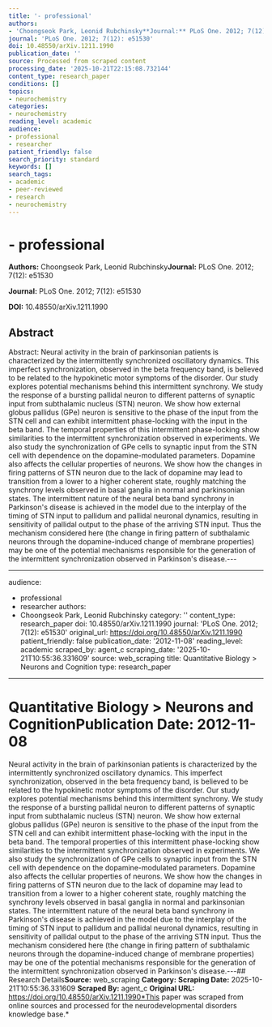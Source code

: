 ```yaml
---
title: '- professional'
authors:
- 'Choongseok Park, Leonid Rubchinsky**Journal:** PLoS One. 2012; 7(12): e51530'
journal: 'PLoS One. 2012; 7(12): e51530'
doi: 10.48550/arXiv.1211.1990
publication_date: ''
source: Processed from scraped content
processing_date: '2025-10-21T22:15:08.732144'
content_type: research_paper
conditions: []
topics:
- neurochemistry
categories:
- neurochemistry
reading_level: academic
audience:
- professional
- researcher
patient_friendly: false
search_priority: standard
keywords: []
search_tags:
- academic
- peer-reviewed
- research
- neurochemistry
---
```


# - professional

**Authors:** Choongseok Park, Leonid Rubchinsky**Journal:** PLoS One. 2012; 7(12): e51530

**Journal:** PLoS One. 2012; 7(12): e51530

**DOI:** 10.48550/arXiv.1211.1990

## Abstract

Abstract:
Neural activity in the brain of parkinsonian patients is characterized by the intermittently synchronized oscillatory dynamics. This imperfect synchronization, observed in the beta frequency band, is believed to be related to the hypokinetic motor symptoms of the disorder. Our study explores potential mechanisms behind this intermittent synchrony. We study the response of a bursting pallidal neuron to different patterns of synaptic input from subthalamic nucleus (STN) neuron. We show how external globus pallidus (GPe) neuron is sensitive to the phase of the input from the STN cell and can exhibit intermittent phase-locking with the input in the beta band. The temporal properties of this intermittent phase-locking show similarities to the intermittent synchronization observed in experiments. We also study the synchronization of GPe cells to synaptic input from the STN cell with dependence on the dopamine-modulated parameters. Dopamine also affects the cellular properties of neurons. We show how the changes in firing patterns of STN neuron due to the lack of dopamine may lead to transition from a lower to a higher coherent state, roughly matching the synchrony levels observed in basal ganglia in normal and parkinsonian states. The intermittent nature of the neural beta band synchrony in Parkinson's disease is achieved in the model due to the interplay of the timing of STN input to pallidum and pallidal neuronal dynamics, resulting in sensitivity of pallidal output to the phase of the arriving STN input. Thus the mechanism considered here (the change in firing pattern of subthalamic neurons through the dopamine-induced change of membrane properties) may be one of the potential mechanisms responsible for the generation of the intermittent synchronization observed in Parkinson's disease.---

---
audience:
- professional
- researcher
authors:
- Choongseok Park, Leonid Rubchinsky
category: ''
content_type: research_paper
doi: 10.48550/arXiv.1211.1990
journal: 'PLoS One. 2012; 7(12): e51530'
original_url: https://doi.org/10.48550/arXiv.1211.1990
patient_friendly: false
publication_date: '2012-11-08'
reading_level: academic
scraped_by: agent_c
scraping_date: '2025-10-21T10:55:36.331609'
source: web_scraping
title: Quantitative Biology > Neurons and Cognition
type: research_paper
---
# Quantitative Biology > Neurons and Cognition**Publication Date:** 2012-11-08
Neural activity in the brain of parkinsonian patients is characterized by the intermittently synchronized oscillatory dynamics. This imperfect synchronization, observed in the beta frequency band, is believed to be related to the hypokinetic motor symptoms of the disorder. Our study explores potential mechanisms behind this intermittent synchrony. We study the response of a bursting pallidal neuron to different patterns of synaptic input from subthalamic nucleus (STN) neuron. We show how external globus pallidus (GPe) neuron is sensitive to the phase of the input from the STN cell and can exhibit intermittent phase-locking with the input in the beta band. The temporal properties of this intermittent phase-locking show similarities to the intermittent synchronization observed in experiments. We also study the synchronization of GPe cells to synaptic input from the STN cell with dependence on the dopamine-modulated parameters. Dopamine also affects the cellular properties of neurons. We show how the changes in firing patterns of STN neuron due to the lack of dopamine may lead to transition from a lower to a higher coherent state, roughly matching the synchrony levels observed in basal ganglia in normal and parkinsonian states. The intermittent nature of the neural beta band synchrony in Parkinson's disease is achieved in the model due to the interplay of the timing of STN input to pallidum and pallidal neuronal dynamics, resulting in sensitivity of pallidal output to the phase of the arriving STN input. Thus the mechanism considered here (the change in firing pattern of subthalamic neurons through the dopamine-induced change of membrane properties) may be one of the potential mechanisms responsible for the generation of the intermittent synchronization observed in Parkinson's disease.---## Research Details**Source:** web_scraping
**Category:**
**Scraping Date:** 2025-10-21T10:55:36.331609
**Scraped By:** agent_c
**Original URL:** https://doi.org/10.48550/arXiv.1211.1990*This paper was scraped from online sources and processed for the neurodevelopmental disorders knowledge base.*